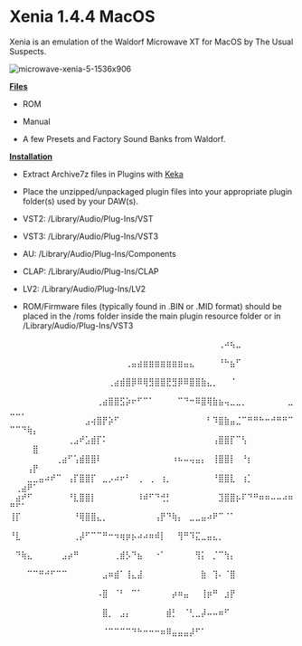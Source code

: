 # Xenia 1.4.4 MacOS

Xenia is an emulation of the Waldorf Microwave XT for MacOS by The Usual Suspects.

![microwave-xenia-5-1536x906](https://github.com/user-attachments/assets/80eb4509-da18-40f5-8560-04b803f0bc7a)

**<ins>Files</ins>**

- ROM

- Manual

- A few Presets and Factory Sound Banks from Waldorf.

**<ins>Installation</ins>**

- Extract Archive7z files in Plugins with [Keka](https://github.com/aonez/Keka)

- Place the unzipped/unpackaged plugin files into your appropriate plugin folder(s) used by your DAW(s).

- VST2:    /Library/Audio/Plug-Ins/VST

- VST3:    /Library/Audio/Plug-Ins/VST3

- AU:      /Library/Audio/Plug-Ins/Components

- CLAP:    /Library/Audio/Plug-Ins/CLAP

- LV2:     /Library/Audio/Plug-Ins/LV2

- ROM/Firmware files (typically found in .BIN or .MID format) should be placed in the /roms folder inside the main plugin resource folder or in /Library/Audio/Plug-Ins/VST3

⠀⠀⠀⠀⠀⠀⠀⠀⠀⠀⠀⠀⠀⠀⠀⠀⠀⠀⠀⠀⠀⠀⠀⠀⠀⠀⠀⠀⠀⠀⠀⠀⠀⠀⠀⠀⢀⠴⢦⣀⠀⠀⠀⠀⠀⠀⠀⠀⠀⠀⠀⠀⠀⠀
⠀⠀⠀⠀⠀⠀⠀⠀⠀⠀⠀⠀⠀⠀⠀⠀⠀⠀⠀⠀⢀⣤⣴⣶⣶⣶⣶⣶⣶⣶⣤⣄⠀⠀⠀⠀⠘⠓⣦⠋⠀⠀⠀⠀⠀⠀⠀⠀⠀⠀⠀⠀⠀⠀
⠀⠀⠀⠀⠀⠀⠀⠀⠀⠀⠀⠀⠀⠀⠀⠀⠀⢀⣴⣾⣿⡿⠿⢿⣻⣿⣿⣟⣻⡿⠿⣿⣿⣷⣄⡀⠀⠀⠈⠀⠀⠀⠀⠀⠀⠀⠀⠀⠀⠀⠀⠀⠀⠀
⠀⠀⠀⠀⠀⠀⠀⠀⠀⠀⠀⠀⠀⠀⠀⢀⣴⣿⣿⣫⡵⠖⠋⠉⠁⠀⠀⠀⠀⠉⠙⠒⠿⣿⢿⣷⣦⢤⣀⣀⡀⠀⠀⠀⠀⠀⠀⠀⣀⣀⣀⡀⠀⠀
⠀⠀⠀⠀⠀⠀⠀⠀⠀⠀⠀⠀⠀⣠⢴⣿⡟⡵⠋⠀⠀⠀⠀⠀⠀⠀⠀⠀⠀⠀⠀⠀⠀⠀⠃⠹⣿⣷⣤⣈⠉⠛⠛⠓⠒⠚⠛⠛⠉⠉⠉⠙⢷⡄
⠀⠀⠀⠀⠀⠀⠀⠀⠀⠀⢀⣠⠞⣡⣾⡏⠅⠀⠀⠀⠀⠀⠀⠀⠀⠀⠀⠀⠀⠀⠀⠀⠀⠀⠀⢠⣿⣿⡏⠉⢣⠀⠀⠀⠀⠀⠀⠀⠀⠀⠀⠀⠀⣿
⠀⠀⠀⠀⠀⠀⠀⠀⢀⣴⠋⢡⣾⣿⣿⠇⠀⠀⠀⠀⠀⠀⠀⠀⠀⠀⠀⠀⠰⠦⠤⢤⣤⡄⠀⢸⣿⣿⡇⠀⠘⡆⠀⠀⠀⠀⠀⠀⠀⠀⠀⠀⢠⡟
⠀⠀⠀⣀⣀⣤⠴⠞⠉⠀⢠⡏⣿⣿⡏⠀⣀⡠⠴⠖⠃⠀⢀⠀⢀⠀⢰⡀⠀⠀⠀⠀⠀⠀⠀⠘⣿⣿⣇⠀⢰⡁⠀⠀⠀⠀⠀⠀⠀⠀⢀⣴⠟⠁
⠀⣴⠞⠋⠀⠀⠀⠀⠀⠀⠘⣇⣿⣿⡇⠀⠀⠀⠀⠀⠀⠀⠸⠾⠋⠙⢚⡃⠀⠀⠀⠀⠀⠀⠀⠀⣹⣿⣿⡦⠏⠙⠛⠶⠶⠤⠤⠴⠶⠛⠋⠁⠀⠀
⢸⡏⠀⠀⠀⠀⠀⠀⠀⠀⠀⠘⢿⣿⣿⣄⡀⠀⠀⠀⠀⠀⠀⠀⠀⢠⡟⠙⢷⡄⠀⣀⣀⣤⠴⠟⠉⠈⠁⠀⠀⠀⠀⠀⠀⠀⠀⠀⠀⠀⠀⠀⠀⠀
⠘⣇⠀⠀⠀⠀⠀⠀⠀⠀⠀⢀⡼⠋⠉⠉⠛⠒⠲⢶⡶⡦⠴⠴⠶⠾⡇⠀⠀⢻⠛⠹⣍⣀⣤⣄⡀⠀⠀⠀⠀⠀⠀⠀⠀⠀⠀⠀⠀⠀⠀⠀⠀⠀
⠀⠙⢷⣄⠀⠀⠀⠀⠀⣠⡴⠛⠀⠀⠀⠀⠀⠀⢀⣾⡣⠙⣦⠀⠀⠐⠁⠀⠀⠀⠀⠀⢻⡅⠀⡈⠉⢳⡄⠀⠀⠀⠀⠀⠀⠀⠀⠀⠀⠀⠀⠀⠀⠀
⠀⠀⠀⠉⠉⠛⠚⠋⠉⠉⠀⠀⠀⠀⠀⠀⣠⠶⣾⠁⢸⣄⣼⠀⠀⠀⠀⠀⠀⠀⠀⠀⠀⣷⠀⢹⠄⠈⣿⠀⠀⠀⠀⠀⠀⠀⠀⠀⠀⠀⠀⠀⠀⠀
⠀⠀⠀⠀⠀⠀⠀⠀⠀⠀⠀⠀⠀⠀⠀⠠⣿⠀⠈⠃⠀⠉⠁⠀⠀⠀⠀⠀⡴⠶⣤⠀⠀⢸⡶⠛⠀⣰⡟⠀⠀⠀⠀⠀⠀⠀⠀⠀⠀⠀⠀⠀⠀⠀
⠀⠀⠀⠀⠀⠀⠀⠀⠀⠀⠀⠀⠀⠀⠀⠀⣿⡀⠀⣠⡄⠀⠀⠀⠀⠀⠀⣾⡃⠀⠈⢃⣀⡼⠤⠤⠶⠋⠀⠀⠀⠀⠀⠀⠀⠀⠀⠀⠀⠀⠀⠀⠀⠀
⠀⠀⠀⠀⠀⠀⠀⠀⠀⠀⠀⠀⠀⠀⠀⠀⠈⠉⠉⠉⠉⠙⠓⠒⠒⠒⠶⠿⣤⣤⣤⡼⠋⠁⠀⠀⠀⠀⠀⠀⠀⠀⠀⠀⠀⠀⠀⠀⠀⠀⠀⠀⠀⠀
